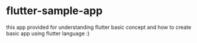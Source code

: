 # flutter-sample-app
 this app provided for understanding flutter basic concept and how to create basic app using flutter language :)
